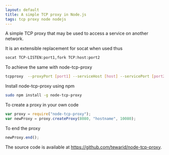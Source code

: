 ```yaml
---
layout: default
title: A simple TCP proxy in Node.js
tags: tcp proxy node nodejs
---
```


A simple TCP proxy that may be used to access a service on another network.

It is an extensible replacement for socat when used thus

```bash
socat TCP-LISTEN:port1,fork TCP:host:port2
```

To achieve the same with node-tcp-proxy

```bash
tcpproxy  --proxyPort [port1] --serviceHost [host] --servicePort [port2]
```

Install node-tcp-proxy using npm

```bash
sudo npm install -g node-tcp-proxy
```

To create a proxy in your own code

```javascript
var proxy = require("node-tcp-proxy");
var newProxy = proxy.createProxy(8080, "hostname", 10080);
```

To end the proxy

```javascript
newProxy.end();
```

The source code is available at https://github.com/tewarid/node-tcp-proxy.
